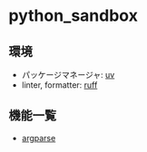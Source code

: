 # python_sandbox

## 環境

- パッケージマネージャ: [uv](https://docs.astral.sh/uv/)
- linter, formatter: [ruff](https://docs.astral.sh/ruff/)

## 機能一覧

- [argparse](src/feature/argparse/README.md)